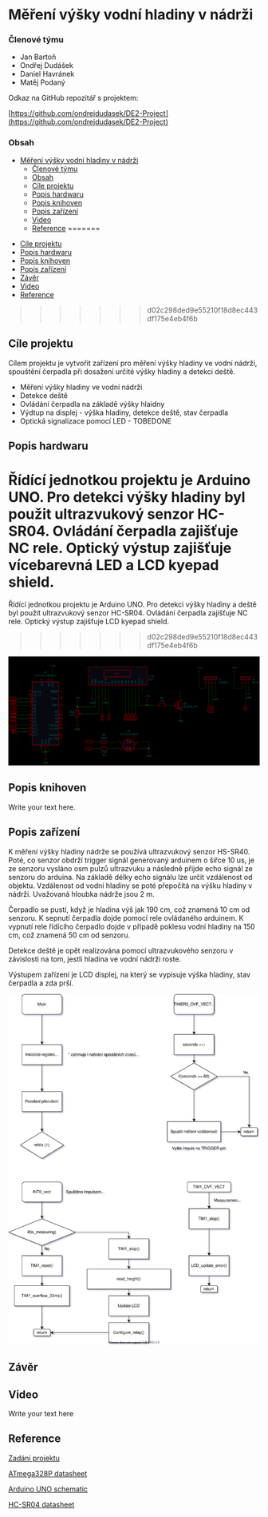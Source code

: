 # Měření výšky vodní hladiny v nádrži

### Členové týmu

* Jan Bartoň
* Ondřej Dudášek
* Daniel Havránek
* Matěj Podaný

Odkaz na GitHub repozitář s projektem:

[https://github.com/ondrejdudasek/DE2-Project](https://github.com/ondrejdudasek/DE2-Project)

### Obsah

- [Měření výšky vodní hladiny v nádrži](#měření-výšky-vodní-hladiny-v-nádrži)
    - [Členové týmu](#členové-týmu)
    - [Obsah](#obsah)
  - [Cíle projektu](#cíle-projektu)
  - [Popis hardwaru](#popis-hardwaru)
  - [Popis knihoven](#popis-knihoven)
  - [Popis zařízení](#popis-zařízení)
  - [Video](#video)
  - [Reference](#reference)
=======
* [Cíle projektu](#objectives)
* [Popis hardwaru](#hardware)
* [Popis knihoven](#libs)
* [Popis zařízení](#main)
* [Závěr](#end)
* [Video](#video)
* [Reference](#references)
>>>>>>> d02c298ded9e55210f18d8ec443df175e4eb4f6b

<a name="objectives"></a>

## Cíle projektu

Cílem projektu je vytvořit zařízení pro měření výšky hladiny ve vodní nádrži, spouštění čerpadla při dosažení určité výšky hladiny a detekci deště. 

* Měření výšky hladiny ve vodní nádrži
* Detekce deště
* Ovládání čerpadla na základě výšky hlaidny
* Výdtup na displej - výška hladiny, detekce deště, stav čerpadla
* Optická signalizace pomocí LED - TOBEDONE

<a name="hardware"></a>

## Popis hardwaru

Řídící jednotkou projektu je Arduino UNO. Pro detekci výšky hladiny byl použit ultrazvukový senzor HC-SR04. Ovládání čerpadla zajišťuje NC rele. Optický výstup zajišťuje vícebarevná LED a LCD kyepad shield.
=======
Řídící jednotkou projektu je Arduino UNO. Pro detekci výšky hladiny a deště byl použit ultrazvukový senzor HC-SR04. Ovládání čerpadla zajišťuje NC rele. Optický výstup zajišťuje LCD kyepad shield.
>>>>>>> d02c298ded9e55210f18d8ec443df175e4eb4f6b

![Schéma zapojení](images/WTC_Scheme.png)

<a name="libs"></a>

## Popis knihoven

Write your text here.

<a name="main"></a>

## Popis zařízení

K měření výšky hladiny nádrže se používá ultrazvukový senzor HS-SR40. Poté, co senzor obdrží trigger signál generovaný arduinem o šířce 10 us, je ze senzoru vysláno osm pulzů ultrazvuku a následně přijde echo signál ze senzoru do arduina. Na základě délky echo signálu lze určit vzdálenost od objektu. Vzdálenost od vodní hladiny se poté přepočítá na výšku hladiny v nádrži. Uvažovaná hloubka nádrže jsou 2 m.

Čerpadlo se pustí, když je hladina výš jak 190 cm, což znamená 10 cm od senzoru. K sepnutí čerpadla dojde pomocí rele ovládaného arduinem. K vypnutí rele řídícího čerpadlo dojde v případě poklesu vodní hladiny na 150 cm, což znamená 50 cm od senzoru.

Detekce deště je opět realizována pomocí ultrazvukového senzoru v závislosti na tom, jestli hladina ve vodní nádrži roste. 

Výstupem zařízení je LCD displej, na který se vypisuje výška hladiny, stav čerpadla a zda prší. 

![Flowchart](images/Main.drawio.svg)

<a name="video"></a>

## Závěr

<a name="end"></a>

## Video

Write your text here

<a name="references"></a>

## Reference
[Zadání projektu](https://github.com/ondrejdudasek/DE2-Project)

[ATmega328P datasheet](https://ww1.microchip.com/downloads/en/DeviceDoc/ATmega48A-PA-88A-PA-168A-PA-328-P-DS-DS40002061B.pdf)

[Arduino UNO schematic](https://github.com/tomas-fryza/Digital-electronics-2/blob/master/Docs/arduino_shield.pdf)

[HC-SR04 datasheet](https://cdn.sparkfun.com/datasheets/Sensors/Proximity/HCSR04.pdf)

